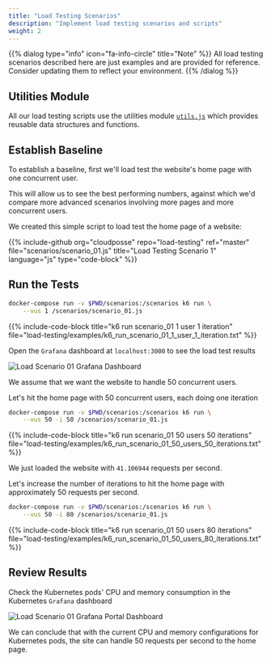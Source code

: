 ```yaml
---
title: "Load Testing Scenarios"
description: "Implement load testing scenarios and scripts"
weight: 2
---
```


{{% dialog type="info" icon="fa-info-circle" title="Note" %}}
All load testing scenarios described here are just examples and are provided for reference.
Consider updating them to reflect your environment.
{{% /dialog %}}


## Utilities Module

All our load testing scripts use the utilities module [`utils.js`](https://github.com/cloudposse/load-testing/blob/master/scenarios/utils.js) which provides reusable data structures and functions.


## Establish Baseline

To establish a baseline, first we'll load test the website's home page with one concurrent user.

This will allow us to see the best performing numbers, against which we'd compare more advanced scenarios involving more pages and more concurrent users.

We created this simple script to load test the home page of a website:

{{% include-github org="cloudposse" repo="load-testing" ref="master" file="scenarios/scenario_01.js" title="Load Testing Scenario 1" language="js" type="code-block" %}}


## Run the Tests

```sh
docker-compose run -v $PWD/scenarios:/scenarios k6 run \
    --vus 1 /scenarios/scenario_01.js
```

{{% include-code-block title="k6 run scenario_01 1 user 1 iteration" file="load-testing/examples/k6_run_scenario_01_1_user_1_iteration.txt" %}}

Open the `Grafana` dashboard at `localhost:3000` to see the load test results

![Load Scenario 01 Grafana Dashboard](/assets/load-testing-grafana-scenario-01.png)

We assume that we want the website to handle 50 concurrent users.

Let's hit the home page with 50 concurrent users, each doing one iteration

```sh
docker-compose run -v $PWD/scenarios:/scenarios k6 run \
    --vus 50 -i 50 /scenarios/scenario_01.js
```

{{% include-code-block title="k6 run scenario_01 50 users 50 iterations" file="load-testing/examples/k6_run_scenario_01_50_users_50_iterations.txt" %}}

We just loaded the website with `41.106944` requests per second.

Let's increase the number of iterations to hit the home page with approximately 50 requests per second.

```sh
docker-compose run -v $PWD/scenarios:/scenarios k6 run \
    --vus 50 -i 80 /scenarios/scenario_01.js
```

{{% include-code-block title="k6 run scenario_01 50 users 80 iterations" file="load-testing/examples/k6_run_scenario_01_50_users_80_iterations.txt" %}}


## Review Results

Check the Kubernetes pods' CPU and memory consumption in the Kubernetes `Grafana` dashboard

![Load Scenario 01 Grafana Portal Dashboard](/assets/load-testing-portal-grafana-scenario-01.png)

We can conclude that with the current CPU and memory configurations for Kubernetes pods, the site can handle 50 requests per second to the home page.
